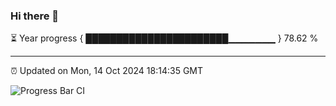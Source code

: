 ### Hi there 👋

⏳ Year progress { ███████████████████████▁▁▁▁▁▁▁ } 78.62 %

---

⏰ Updated on Mon, 14 Oct 2024 18:14:35 GMT

![Progress Bar CI](https://github.com/code-lakshay/GitHub-Actions-Demo/workflows/Progress%20Bar%20CI/badge.svg)
